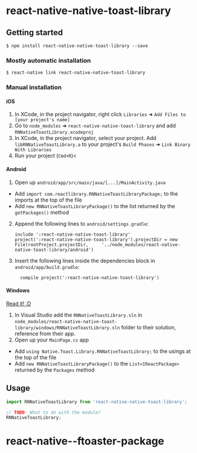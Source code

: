 
# react-native-native-toast-library

## Getting started

`$ npm install react-native-native-toast-library --save`

### Mostly automatic installation

`$ react-native link react-native-native-toast-library`

### Manual installation


#### iOS

1. In XCode, in the project navigator, right click `Libraries` ➜ `Add Files to [your project's name]`
2. Go to `node_modules` ➜ `react-native-native-toast-library` and add `RNNativeToastLibrary.xcodeproj`
3. In XCode, in the project navigator, select your project. Add `libRNNativeToastLibrary.a` to your project's `Build Phases` ➜ `Link Binary With Libraries`
4. Run your project (`Cmd+R`)<

#### Android

1. Open up `android/app/src/main/java/[...]/MainActivity.java`
  - Add `import com.reactlibrary.RNNativeToastLibraryPackage;` to the imports at the top of the file
  - Add `new RNNativeToastLibraryPackage()` to the list returned by the `getPackages()` method
2. Append the following lines to `android/settings.gradle`:
  	```
  	include ':react-native-native-toast-library'
  	project(':react-native-native-toast-library').projectDir = new File(rootProject.projectDir, 	'../node_modules/react-native-native-toast-library/android')
  	```
3. Insert the following lines inside the dependencies block in `android/app/build.gradle`:
  	```
      compile project(':react-native-native-toast-library')
  	```

#### Windows
[Read it! :D](https://github.com/ReactWindows/react-native)

1. In Visual Studio add the `RNNativeToastLibrary.sln` in `node_modules/react-native-native-toast-library/windows/RNNativeToastLibrary.sln` folder to their solution, reference from their app.
2. Open up your `MainPage.cs` app
  - Add `using Native.Toast.Library.RNNativeToastLibrary;` to the usings at the top of the file
  - Add `new RNNativeToastLibraryPackage()` to the `List<IReactPackage>` returned by the `Packages` method


## Usage
```javascript
import RNNativeToastLibrary from 'react-native-native-toast-library';

// TODO: What to do with the module?
RNNativeToastLibrary;
```
  # react-native--ftoaster-package
